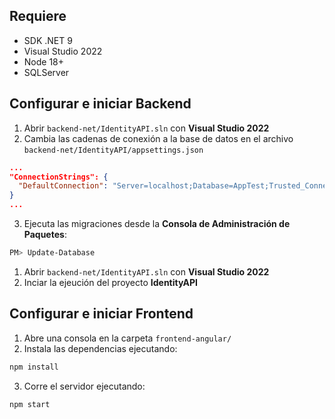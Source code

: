 ## Requiere

- SDK .NET 9
- Visual Studio 2022
- Node 18+
- SQLServer

## Configurar e iniciar Backend

1. Abrir `backend-net/IdentityAPI.sln` con **Visual Studio 2022**
2. Cambia las cadenas de conexión a la base de datos en el archivo `backend-net/IdentityAPI/appsettings.json`

```json
...
"ConnectionStrings": {
  "DefaultConnection": "Server=localhost;Database=AppTest;Trusted_Connection=False;User ID=sa;Password=Desarrollador2050;MultipleActiveResultSets=true;TrustServerCertificate=true"
}
...
```

3. Ejecuta las migraciones desde la **Consola de Administración de Paquetes**:

```bash
PM> Update-Database
```

1. Abrir `backend-net/IdentityAPI.sln` con **Visual Studio 2022**
2. Inciar la ejeución del proyecto **IdentityAPI**

## Configurar e iniciar Frontend

1. Abre una consola en la carpeta `frontend-angular/`
2. Instala las dependencias ejecutando:

```bash
npm install
```

3. Corre el servidor ejecutando:

```bash
npm start
```
